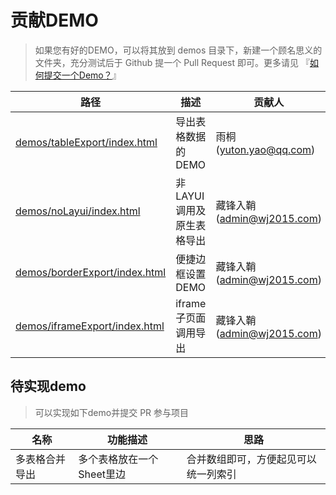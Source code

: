 # 贡献DEMO

> 如果您有好的DEMO，可以将其放到 demos 目录下，新建一个顾名思义的文件夹，充分测试后于 Github 提一个 Pull Request 即可。更多请见 『[如何提交一个Demo？](http://excel.wj2015.com/_book/docs/参与开发.html)』

| 路径                                                         | 描述                      | 贡献人                     |
| ------------------------------------------------------------ | ------------------------- | -------------------------- |
| [demos/tableExport/index.html](http://excel.wj2015.com/demos/tableExport/index.html) | 导出表格数据的DEMO        | 雨桐(yuton.yao@qq.com)     |
| [demos/noLayui/index.html](http://excel.wj2015.com/demos/noLayui/index.html) | 非LAYUI调用及原生表格导出 | 藏锋入鞘(admin@wj2015.com) |
| [demos/borderExport/index.html](http://excel.wj2015.com/demos/borderExport/index.html) | 便捷边框设置DEMO          | 藏锋入鞘(admin@wj2015.com) |
| [demos/iframeExport/index.html](http://excel.wj2015.com/demos/iframeExport/index.html) | iframe子页面调用导出      | 藏锋入鞘(admin@wj2015.com) |

## 待实现demo

> 可以实现如下demo并提交 PR 参与项目

| 名称           | 功能描述                  | 思路                                 |
| -------------- | ------------------------- | ------------------------------------ |
| 多表格合并导出 | 多个表格放在一个Sheet里边 | 合并数组即可，方便起见可以统一列索引 |